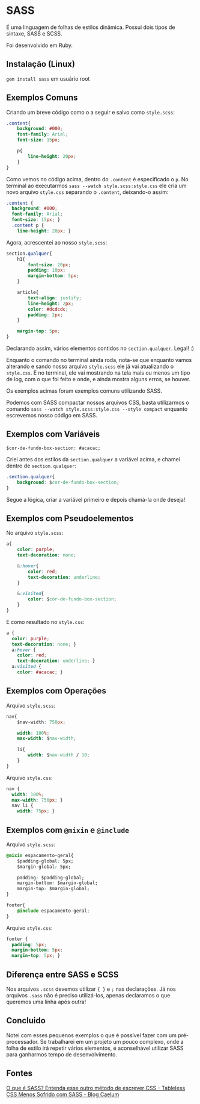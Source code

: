 # SASS  

É uma linguagem de folhas de estilos dinâmica. Possui dois tipos de sintaxe, SASS e SCSS.  

Foi desenvolvido em Ruby.


## Instalação (Linux)  

`gem install sass` em usuário root


## Exemplos Comuns  

Criando um breve código como o a seguir e salvo como `style.scss`:  

```css  
.content{  
	background: #000;  
	font-family: Arial;  
	font-size: 15px;  

	p{  
		line-height: 20px;  
	}  
}  
```  

Como vemos no código acima, dentro do `.content` é especificado o `p`. No terminal ao executarmos `sass --watch style.scss:style.css` ele cria um novo arquivo `style.css` separando o `.content`, deixando-o assim:  

```css  
.content {  
  background: #000;  
  font-family: Arial;  
  font-size: 15px; }  
  .content p {  
    line-height: 20px; }  
```

Agora, acrescentei ao nosso `style.scss`:  

```css  
section.qualquer{  
	h1{  
		font-size: 20px;  
		padding: 10px;  
		margin-bottom: 5px;  
	}  

	article{  
		text-align: justify;  
		line-height: 2px;  
		color: #dcdcdc;  
		padding: 2px;  
	}  

	margin-top: 5px;  
}  
```

Declarando assim, vários elementos contidos no `section.qualquer`. Legal! :)  

Enquanto o comando no terminal ainda roda, nota-se que enquanto vamos alterando e sando nosso arquivo `style.scss` ele já vai atualizando o `style.css`. E no terminal, ele vai mostrando na tela mais ou menos um tipo de log, com o que foi feito e onde, e ainda mostra alguns erros, se houver.  

Os exemplos acimas foram exemplos comuns utilizando SASS.  

Podemos com SASS compactar nossos arquivos CSS, basta utilizarmos o comando `sass --watch style.scss:style.css --style compact` enquanto escrevemos nosso código em SASS.


## Exemplos com Variáveis  

`$cor-de-fundo-box-section: #acacac;`

Criei antes dos estilos da `section.qualquer` a variável acima, e chamei dentro de `section.qualquer`:  

```css  
.section.qualquer{  
	background: $cor-de-fundo-box-section;  
}  
```  

Segue a lógica, criar a variável primeiro e depois chamá-la onde deseja!


## Exemplos com Pseudoelementos  

No arquivo `style.scss`:  

```css  
a{  
	color: purple;  
	text-decoration: none;  

	&:hover{  
		color: red;  
		text-decoration: underline;  
	}  

	&:visited{  
		color: $cor-de-fundo-box-section;  
	}  
}  
```  

E como resultado no `style.css`:  

```css  
a {  
  color: purple;  
  text-decoration: none; }  
  a:hover {  
    color: red;  
    text-decoration: underline; }  
  a:visited {  
    color: #acacac; }  
```


## Exemplos com Operações  

Arquivo `style.scss`:  

```css  
nav{  
	$nav-width: 750px;  

	width: 100%;  
	max-width: $nav-width;  

	li{  
		width: $nav-width / 10;  
	}  
}  
```  

Arquivo `style.css`:  

```css  
nav {  
  width: 100%;  
  max-width: 750px; }  
  nav li {  
    width: 75px; }  
```


## Exemplos com `@mixin` e `@include`  

Arquivo `style.scss`:  

```css  
@mixin espacamento-geral{  
	$padding-global: 5px;  
	$margin-global: 5px;  

	padding: $padding-global;  
	margin-bottom: $margin-global;  
	margin-top: $margin-global;  
}  

footer{  
	@include espacamento-geral;  
}  
```  

Arquivo `style.css`:  

```css  
footer {  
  padding: 5px;  
  margin-bottom: 5px;  
  margin-top: 5px; }  
```


## Diferença entre SASS e SCSS  

Nos arquivos `.scss` devemos utilizar `{ }` e `;` nas declarações. Já nos arquivos `.sass` não é preciso utilizá-los, apenas declaramos o que queremos uma linha após outra!


## Concluido  

Notei com esses pequenos exemplos o que é possível fazer com um pré-processador. Se trabalharei em um projeto um pouco complexo, onde a folha de estilo irá repetir vários elementos, é aconselhável utilizar SASS para ganharmos tempo de desenvolvimento.


## Fontes  

[O que é SASS? Entenda esse outro método de escrever CSS - Tableless](http://tableless.com.br/sass-um-outro-metodo-de-escrever-css/)  
[CSS Menos Sofrido com SASS - Blog Caelum](http://blog.caelum.com.br/css-menos-sofrido-com-sass/)
